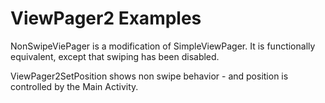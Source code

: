 # ViewPager2 Examples

NonSwipeViePager is a modification of SimpleViewPager. It is functionally equivalent, except that swiping has been disabled.

ViewPager2SetPosition shows non swipe behavior - and position is controlled by the Main Activity.